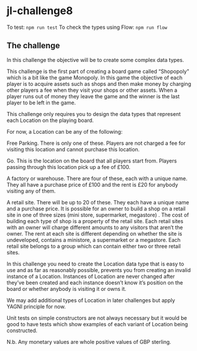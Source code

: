 # jl-challenge8

To test: `npm run test`
To check the types using Flow: `npm run flow`

## The challenge

In this challenge the objective will be to create some complex data types.

This challenge is the first part of creating a board game called “Shopopoly” which is a bit like the game Monopoly. In this game the objective of each player is to acquire assets such as shops and then make money by charging other players a fee when they visit your shops or other assets. When a player runs out of money they leave the game and the winner is the last player to be left in the game.

This challenge only requires you to design the data types that represent each Location on the playing board.

For now, a Location can be any of the following:

Free Parking. There is only one of these. Players are not charged a fee for visiting this location and cannot purchase this location.

Go. This is the location on the board that all players start from. Players passing through this location pick up a fee of £100.

A factory or warehouse. There are four of these, each with a unique name. They all have a purchase price of £100 and the rent is £20 for anybody visiting any of them.

A retail site. There will be up to 20 of these. They each have a unique name and a purchase price. It is possible for an owner to build a shop on a retail site in one of three sizes (mini store, supermarket, megastore) . The cost of building each type of shop is a property of the retail site. Each retail sites with an owner will charge different amounts to any visitors that aren’t the owner. The rent at each site is different depending on whether the site is undeveloped, contains a ministore, a supermarket or a megastore. Each retail site belongs to a group which can contain either two or three retail sites.

In this challenge you need to create the Location data type that is easy to use and as far as reasonably possible, prevents you from creating an invalid instance of a Location. Instances of Location are never changed after they’ve been created and each instance doesn’t know it’s position on the board or whether anybody is visiting it or owns it.

We may add additional types of Location in later challenges but apply YAGNI principle for now.

Unit tests on simple constructors are not always necessary but it would be good to have tests which show examples of each variant of Location being constructed.

N.b. Any monetary values are whole positive values of GBP sterling.
